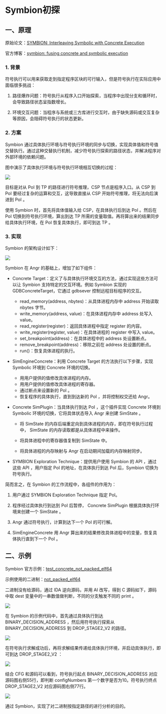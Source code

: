 # Symbion初探

## 一、原理

原始论文：[SYMBION: Interleaving Symbolic with Concrete Execution](https://seclab.cs.ucsb.edu/files/publications/gritti2020_symbion.pdf)

官方博客：[symbion: fusing concrete and symbolic execution](https://angr.io/blog/angr_symbion/)



### 1. 背景

符号执行可以用来获取走到指定程序区块的可行输入，但是符号执行在实际应用中面临很多挑战：

1. 路径爆炸问题：符号执行从程序入口开始探索，当程序中出现分支和循环时，会导致路径状态呈指数增长。

2. 环境交互问题：当程序与系统或三方库进行交互时，由于缺失源码或交互复杂等原因，会阻碍符号执行的状态更新。
   
   

### 2. 方案

Symbion 通过具体执行环境与符号执行环境的同步与切换，实现具体值和符号值交替执行。通过这种交替执行机制，减少符号执行探索的路径状态，并解决程序对外部环境的依赖问题。

图中演示了具体执行环境与符号执行环境相互切换的过程：

![](./resources/symbion上下文切换.png)

目标是对从 PoI 到 TP 的路径进行符号推理，CSP 节点是程序入口。从 CSP 到 PoI 要经过复杂的运算和交互，这导致直接从 CSP 开始符号推理，将无法向后演进到 PoI 。

使用 Symbion 时，首先将具体值输入给 CSP，在具体执行后到达 PoI 。然后在 PoI 切换到符号执行环境，算出到达 TP 所需的变量取值。再将算出来的结果同步给具体执行环境，在 PoI 恢复具体执行，即可到达 TP 。



### 3. 实现

Symbion 的架构设计如下：

![](./resources/symbion架构.png)

Symbion 在 Angr 的基础上，增加了如下组件：

- Concrete Target：定义了与具体执行环境交互的方法，通过实现这些方法可以让 Symbion 支持特定的交互环境。例如 Symbion 实现的GDBConcreteTarget，它通过 gdbsever 控制远程目标程序的交互。
  
  * read_memory(address, nbytes)：从具体进程内存中 address 开始读取 nbytes 字节。
  * write_memory(address, value)：在具体进程内存中 address 处写入 value。
  * read_register(register)：返回具体进程中指定 register 的内容。
  * write_register(register, value)：在具体进程的 register 中写入 value。
  * set_breakpoint(address)：在具体进程中的 address 处设置断点。
  * remove_breakpoint(address)：移除之前在 address 处设置的断点。
  * run()：恢复具体进程的执行。

- SimEngineConcrete：利用 Concrete Target 的方法执行以下步骤，实现 Symbolic 环境到 Concrete 环境的切换。
  
  * 用用户提供的值修改具体进程的内存。
  * 用用户提供的值修改具体进程的寄存器。
  * 通过断点来设置新的 PoI 。
  * 恢复程序的具体执行，直到到达新的 PoI ，并将控制权交还给 Angr。

- Concrete SimPlugin：当具体执行到达 PoI ，这个插件实现 Concrete 环境到 Symbolic 环境的切换，它将具体状态导入 Angr 来创建 SimState 。
  
  - 将 SimState 的内存后端重定向到具体进程的内存，即在符号执行过程中， SimState 的内存读取都是从具体进程中来操作。
  
  - 将具体进程中的寄存器值复制到 SimState 中。
  
  - 将具体进程的内存映射与 Angr 在启动期间加载的内存映射同步。

- SYMBION Exploration Technique：提供用户使用 Symbion 的 API ，通过这些 API ，用户指定 PoI 的地址，在具体执行到达 PoI 后，Symbion 切换为符号执行。
  
  

简而言之，在 Symbion 的工作流程中，各组件的作用为：

1. 用户通过 SYMBION Exploration Technique 指定 PoI。

2. 程序经过具体执行到达到 PoI 后暂停， Concrete SimPlugin 根据具体执行环境来创建一个 SimState 。

3. Angr 通过符号执行，计算到达下一个 PoI 的可行解。

4. SimEngineConcrete 用 Angr 算出来的结果修改具体进程中的变量，恢复具体执行直到下一个 PoI 。
   
   

## 二、示例

Symbion 官方示例：[test_concrete_not_packed_elf64](https://github.com/angr/angr-targets/blob/master/tests/test_concrete_not_packed_elf64.py)

示例使用的二进制：[not_packed_elf64](https://github.com/angr/binaries/blob/master/tests/x86_64/not_packed_elf64)

二进制没有给源码，通过 IDA 逆向源码，并用 AI 改写，得到 C 源码如下，源码中取 dest 变量中的一串数值做判断，不同的分支触发不同的 print 。

![](./resources/二进制逆向源码.png)

在 Symbion 的示例代码中，首先通过具体执行到达 BINARY_DECISION_ADDRESS ，然后用符号执行探索从 BINARY_DECISION_ADDRESS 到 DROP_STAGE2_V2 的路径。

![](./resources/代码段1.png)

在符号执行求解成功后，再将求解结果传递给具体执行环境，并启动具体执行，即可到达 DROP_STAGE2_V2 ：

![](./resources/代码段2.png)

结合 CFG 和源码可以看到，符号执行起点 BINARY_DECISION_ADDRESS 对应源码图右侧55行，即判断 configNumbers 第一个数字是否为10。符号执行终点 DROP_STAGE2_V2 对应源码图右侧77行。

![](./resources/not_packed_elf64指定路径.png)

通过 Symbion，实现了对二进制按指定路径的进行分析的目的。



## 
